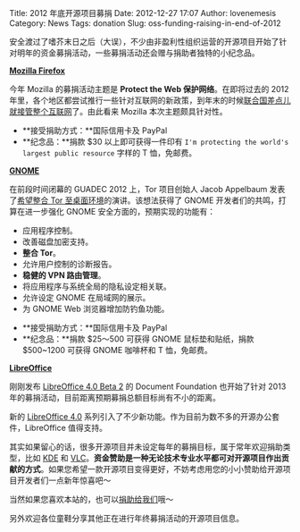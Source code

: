 Title: 2012 年底开源项目募捐
Date: 2012-12-27 17:07
Author: lovenemesis
Category: News
Tags: donation
Slug: oss-funding-raising-in-end-of-2012

安全渡过了嗜芥末日之后（大误），不少由非盈利性组织运营的开源项目开始了针对明年的资金募捐活动，一些募捐活动还会赠与捐助者独特的小纪念品。

**[Mozilla
Firefox](https://donate.mozilla.org/page/contribute/protecting-the-web-tshirt)**

今年 Mozilla 的募捐活动主题是 **Protect the Web 保护网络**。在即将过去的
2012
年里，各个地区都尝试推行一些针对互联网的新政策，到年末的时候[联合国差点儿就接管整个互联网](http://arstechnica.com/tech-policy/2012/12/behind-closed-doors-at-the-uns-attempted-takeover-of-the-internet/)了。由此看来
Mozilla 本次主题颇具针对性。

-   **接受捐助方式：**国际信用卡及 PayPal
-   **纪念品：**捐款 $30 以上即可获得一件印有
    `I'm protecting the world's largest public resource` 字样的 T
    恤，免邮费。

**[GNOME](http://www.gnome.org/friends/)**

在前段时间闭幕的 GUADEC 2012 上，Tor 项目创始人 Jacob Appelbaum
发表了[希望整合 Tor
至桌面环境](http://lwn.net/Articles/510012/)的演讲。该想法获得了 GNOME
开发者们的共鸣，打算在进一步强化 GNOME 安全方面的，预期实现的功能有：

-   应用程序控制。
-   改善磁盘加密支持。
-   **整合 Tor**。
-   允许用户控制的诊断报告。
-   **稳健的 VPN 路由管理**。
-   将应用程序与系统全局的隐私设定相关联。
-   允许设定 GNOME 在局域网的展示。
-   为 GNOME Web 浏览器增加防钓鱼功能。

<!-- -->

-   **接受捐助方式：**国际信用卡及 PayPal
-   **纪念品：**捐款 $25～500 可获得 GNOME 鼠标垫和贴纸，捐款
    $500~1200 可获得 GNOME 咖啡杯和 T 恤，免邮费。

**[LibreOffice](http://donate.libreoffice.org/)**

刚刚发布 [LibreOffice 4.0 Beta
2](https://wiki.documentfoundation.org/Releases/4.0.0/Beta2) 的 Document
Foundation 也开始了针对 2013
年的募捐活动，目前距离预期募捐总额目标尚有不小的距离。

新的 [LibreOffice
4.0](http://linuxtoy.org/archives/libreoffice-4-0-0-beta1.html)
系列引入了不少新功能。作为目前为数不多的开源办公套件，LibreOffice
值得支持。

其实如果留心的话，很多开源项目并未设定每年的募捐目标，属于常年欢迎捐助类型，比如
[KDE](http://kde.org/community/donations/) 和
[VLC](https://www.videolan.org/contribute.html#money)。**资金赞助是一种无论技术专业水平都可对开源项目作出贡献的方式**。如果您希望一款开源项目变得更好，不妨考虑用您的小小赞助给开源项目开发者们一点新年惊喜吧～

当然如果您喜欢本站的，也可以[捐助给我们](http://linuxtoy.org/faq/donate)哦～

另外欢迎各位童鞋分享其他正在进行年终募捐活动的开源项目信息。
